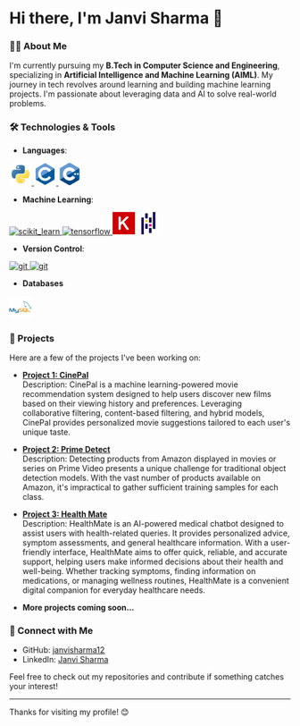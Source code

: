 # Hi there, I'm Janvi Sharma 👋

### 👩‍💻 About Me
I'm currently pursuing my **B.Tech in Computer Science and Engineering**, specializing in **Artificial Intelligence and Machine Learning (AIML)**. My journey in tech revolves around learning and building machine learning projects. I'm passionate about leveraging data and AI to solve real-world problems.

### 🛠️ Technologies & Tools
- **Languages**:

<a href="https://www.python.org" target="_blank" rel="noreferrer"> <img src="https://raw.githubusercontent.com/devicons/devicon/master/icons/python/python-original.svg" alt="python" width="40" height="40"/> </a> <a href="https://www.cprogramming.com/" target="_blank" rel="noreferrer"> <img src="https://raw.githubusercontent.com/devicons/devicon/master/icons/c/c-original.svg" alt="c" width="40" height="40"/> </a> <a href="https://www.w3schools.com/cpp/" target="_blank" rel="noreferrer"> <img src="https://raw.githubusercontent.com/devicons/devicon/master/icons/cplusplus/cplusplus-original.svg" alt="cplusplus" width="40" height="40"/> </a>

- **Machine Learning**: 

<a href="https://scikit-learn.org/" target="_blank" rel="noreferrer"> <img src="https://upload.wikimedia.org/wikipedia/commons/0/05/Scikit_learn_logo_small.svg" alt="scikit_learn" width="40" height="40"/> </a>
<a href="https://www.tensorflow.org" target="_blank" rel="noreferrer"> <img src="https://www.vectorlogo.zone/logos/tensorflow/tensorflow-icon.svg" alt="tensorflow" width="40" height="40"/> </a>
<svg xmlns="http://www.w3.org/2000/svg" xml:space="preserve" style="enable-background:new 0 0 128 128" viewBox="0 0 128 128" width="40" height ="40"><path d="M128 128H0V0h128v128z" style="fill:#d00000"/><path d="M34.1 99.3c0 .1.1.2.1.3l2.2 2.2c.1.1.2.1.3.1h7.5c.1 0 .2-.1.3-.1l2.2-2.2c.1-.1.1-.2.1-.3V75.5c0-.1.1-.2.1-.3l9.5-9.1c.1-.1.2-.1.2 0l24.1 35.6c.1.1.2.1.3.1h10.6c.1 0 .2-.1.3-.2l1.9-3.7v-.3L65.7 56.9c-.1-.1 0-.2 0-.3l25.9-25.8c.1-.1.1-.2.1-.3V30c0-.1 0-.2-.1-.3l-1.5-3.4c0-.1-.1-.2-.2-.2H79.4c-.1 0-.2.1-.3.1L47 58.5c-.1.1-.1 0-.1-.1V28.9c0-.1-.1-.2-.1-.3l-2.2-2.3c-.1-.1-.2-.1-.3-.1h-7.6c-.1 0-.2.1-.3.1l-2.2 2.4c-.1.1-.1.2-.1.3v70.3z" style="fill:#fff"/></svg>
<a href="https://pandas.pydata.org/" target="_blank" rel="noreferrer"> <img src="https://raw.githubusercontent.com/devicons/devicon/2ae2a900d2f041da66e950e4d48052658d850630/icons/pandas/pandas-original.svg" alt="pandas" width="40" height="40"/> </a>

- **Version Control**: 

<a href="https://git-scm.com/" target="_blank" rel="noreferrer"> <img src="https://www.vectorlogo.zone/logos/git-scm/git-scm-icon.svg" alt="git" width="40" height="40"/> </a><a href="https://git-scm.com/" target="_blank" rel="noreferrer"> <img src="https://skillicons.dev/icons?i=github" alt="git" width="40" height="40"/> </a>
- **Databases**

<a href="https://www.mysql.com/" target="_blank" rel="noreferrer"> <img src="https://raw.githubusercontent.com/devicons/devicon/master/icons/mysql/mysql-original-wordmark.svg" alt="mysql" width="40" height="40"/> </a>

### 🚀 Projects
Here are a few of the projects I've been working on:
- **[Project 1: CinePal](#https://github.com/janvisharma12/CinePal)**  
  Description: CinePal is a machine learning-powered movie recommendation system designed to help users discover new films based on their viewing history and preferences. Leveraging collaborative filtering, content-based filtering, and hybrid models, CinePal provides personalized movie suggestions tailored to each user's unique taste.
  
- **[Project 2: Prime Detect](#https://github.com/janvisharma12/Prime-Detect)**  
  Description: Detecting products from Amazon displayed in movies or series on Prime Video presents a unique challenge for traditional object detection models. With the vast number of products available on Amazon, it's impractical to gather sufficient training samples for each class.
  
- **[Project 3: Health Mate](#https://github.com/janvisharma12/Health-Mate)**  
  Description: HealthMate is an AI-powered medical chatbot designed to assist users with health-related queries. It provides personalized advice, symptom assessments, and general healthcare information. With a user-friendly interface, HealthMate aims to offer quick, reliable, and accurate support, helping users make informed decisions about their health and well-being. Whether tracking symptoms, finding information on medications, or managing wellness routines, HealthMate is a convenient digital companion for everyday healthcare needs.
- **More projects coming soon...**

### 🔗 Connect with Me
- GitHub: [janvisharma12](https://github.com/janvisharma12)
- LinkedIn: [Janvi Sharma](#www.linkedin.com/in/janvi-sharma-842944255)

Feel free to check out my repositories and contribute if something catches your interest!

---

Thanks for visiting my profile! 😊
